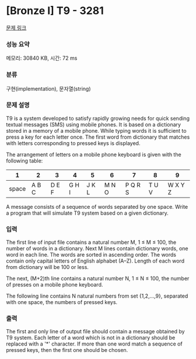 # [Bronze I] T9 - 3281 

[문제 링크](https://www.acmicpc.net/problem/3281) 

### 성능 요약

메모리: 30840 KB, 시간: 72 ms

### 분류

구현(implementation), 문자열(string)

### 문제 설명

<p>T9 is a system developed to satisfy rapidly growing needs for quick sending textual messages (SMS) using mobile phones. It is based on a dictionary stored in a memory of a mobile phone. While typing words it is sufficient to press a key for each letter once. The first word from dictionary that matches with letters corresponding to pressed keys is displayed.</p>

<p>The arrangement of letters on a mobile phone keyboard is given with the following table:</p>

<table class="table table-bordered td-center th-center">
	<thead>
		<tr>
			<th>1</th>
			<th>2</th>
			<th>3</th>
			<th>4</th>
			<th>5</th>
			<th>6</th>
			<th>7</th>
			<th>8</th>
			<th>9</th>
		</tr>
	</thead>
	<tbody>
		<tr>
			<td>space</td>
			<td>A B C</td>
			<td>D E F</td>
			<td>G H I</td>
			<td>J K L</td>
			<td>M N O</td>
			<td>P Q R S</td>
			<td>T U V</td>
			<td>W X Y Z</td>
		</tr>
	</tbody>
</table>

<p>A message consists of a sequence of words separated by one space. Write a program that will simulate T9 system based on a given dictionary.</p>

### 입력 

 <p>The first line of input file contains a natural number M, 1 ≤ M ≤ 100, the number of words in a dictionary. Next M lines contain dictionary words, one word in each line. The words are sorted in ascending order. The words contain only capital letters of English alphabet (A–Z). Length of each word from dictionary will be 100 or less.</p>

<p>The next, (M+2)th line contains a natural number N, 1 ≤ N ≤ 100, the number of presses on a mobile phone keyboard.</p>

<p>The following line contains N natural numbers from set {1,2,...,9}, separated with one space, the numbers of pressed keys.</p>

### 출력 

 <p>The first and only line of output file should contain a message obtained by T9 system. Each letter of a word which is not in a dictionary should be replaced with a '*' character. If more than one word match a sequence of pressed keys, then the first one should be chosen.</p>

